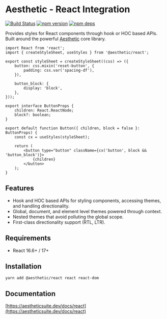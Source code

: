 # Aesthetic - React Integration

[![Build Status](https://github.com/aesthetic-suite/react/workflows/Build/badge.svg)](https://github.com/aesthetic-suite/react/actions?query=branch%3Amaster)
[![npm version](https://badge.fury.io/js/%40aesthetic%react.svg)](https://www.npmjs.com/package/@aesthetic/react)
[![npm deps](https://david-dm.org/aesthetic-suite/react.svg?path=packages/react)](https://www.npmjs.com/package/@aesthetic/react)

Provides styles for React components through hook or HOC based APIs. Built around the powerful
[Aesthetic](https://github.com/aesthetic-suite/framework) core library.

```tsx
import React from 'react';
import { createStyleSheet, useStyles } from '@aesthetic/react';

export const styleSheet = createStyleSheet((css) => ({
	button: css.mixin('reset-button', {
		padding: css.var('spacing-df'),
	}),

	button_block: {
		display: 'block',
	},
}));

export interface ButtonProps {
	children: React.ReactNode;
	block?: boolean;
}

export default function Button({ children, block = false }: ButtonProps) {
	const cx = useStyles(styleSheet);

	return (
		<button type="button" className={cx('button', block && 'button_block')}>
			{children}
		</button>
	);
}
```

## Features

- Hook and HOC based APIs for styling components, accessing themes, and handling directionality.
- Global, document, and element level themes powered through context.
- Nested themes that avoid polluting the global scope.
- First-class directionality support (RTL, LTR).

## Requirements

- React 16.6+ / 17+

## Installation

```
yarn add @aesthetic/react react react-dom
```

## Documentation

[https://aestheticsuite.dev/docs/react](https://aestheticsuite.dev/docs/react)
